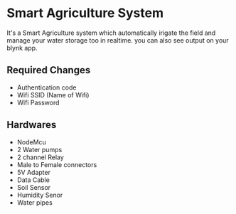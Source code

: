# Smart Agriculture System
It's a Smart Agriculture system which automatically irigate the field and manage your water storage too in realtime.
you can also see output on your blynk app.

## Required Changes
- Authentication code
- Wifi SSID (Name of Wifi)
- Wifi Password

## Hardwares
- NodeMcu
- 2 Water pumps
- 2 channel Relay
- Male to Female connectors
- 5V Adapter
- Data Cable
- Soil Sensor
- Humidity Senor
- Water pipes
